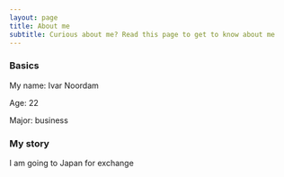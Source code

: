 ```yaml
---
layout: page
title: About me
subtitle: Curious about me? Read this page to get to know about me
---
```


### Basics
My name: Ivar Noordam

Age: 22

Major: business



### My story

I am going to Japan for exchange
